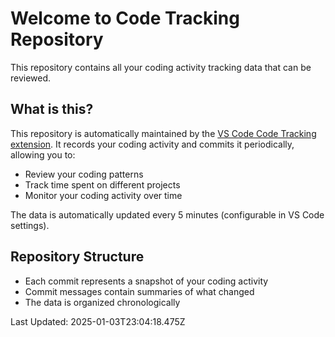# Welcome to Code Tracking Repository

This repository contains all your coding activity tracking data that can be reviewed.

## What is this?

This repository is automatically maintained by the [VS Code Code Tracking extension](https://github.com/ernivani/my-code-activity-ext). It records your coding activity and commits it periodically, allowing you to:

- Review your coding patterns
- Track time spent on different projects
- Monitor your coding activity over time

The data is automatically updated every 5 minutes (configurable in VS Code settings).

## Repository Structure

- Each commit represents a snapshot of your coding activity
- Commit messages contain summaries of what changed
- The data is organized chronologically

Last Updated: 2025-01-03T23:04:18.475Z
